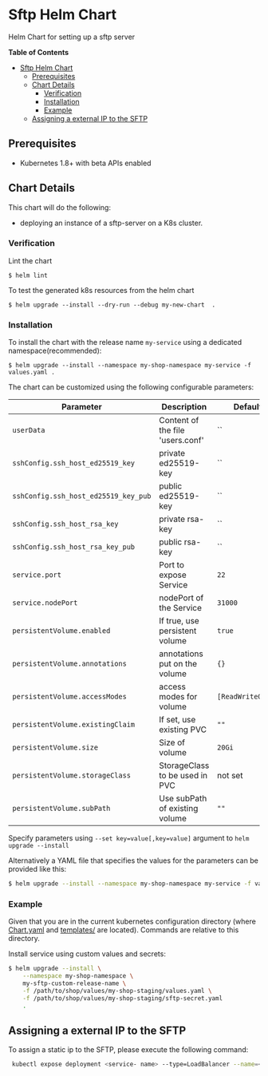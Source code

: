 # Sftp Helm Chart

Helm Chart for setting up a sftp server

<!-- START doctoc generated TOC please keep comment here to allow auto update -->
<!-- DON'T EDIT THIS SECTION, INSTEAD RE-RUN doctoc TO UPDATE -->
**Table of Contents**

- [Sftp Helm Chart](#sftp-helm-chart)
  - [Prerequisites](#prerequisites)
  - [Chart Details](#chart-details)
    - [Verification](#verification)
    - [Installation](#installation)
    - [Example](#example)
  - [Assigning a external IP to the SFTP](#assigning-a-external-ip-to-the-sftp)

<!-- END doctoc generated TOC please keep comment here to allow auto update -->
## Prerequisites

* Kubernetes 1.8+ with beta APIs enabled

## Chart Details

This chart will do the following:

* deploying an instance of a sftp-server on a K8s cluster.

### Verification

Lint the chart

```
$ helm lint
```

To test the generated k8s resources from the helm chart

```
$ helm upgrade --install --dry-run --debug my-new-chart  .
```

### Installation

To install the chart with the release name `my-service` using a dedicated namespace(recommended):

```
$ helm upgrade --install --namespace my-shop-namespace my-service -f values.yaml .
```

The chart can be customized using the following configurable parameters:

|          Parameter                 |                Description                 |                   Default                   |
| -----------------------------------| ------------------------------------------ | ------------------------------------------- |
| `userData`                         | Content of the file 'users.conf'           | ``                                          |
| `sshConfig.ssh_host_ed25519_key`   |  private ed25519-key                       | ``                                          | 
| `sshConfig.ssh_host_ed25519_key_pub`| public ed25519-key                        | ``                                          | 
| `sshConfig.ssh_host_rsa_key`       | private rsa-key                            | ``                                          | 
| `sshConfig.ssh_host_rsa_key_pub`   | public rsa-key                             | ``                                          | 
| `service.port`                     | Port to expose Service                     | `22`                                        |
| `service.nodePort`                 | nodePort of the  Service                   | `31000`                                     |
| `persistentVolume.enabled`         | If true, use persistent volume             | `true`                                      |
| `persistentVolume.annotations`     | annotations put on the volume              | `{}`                                        |
| `persistentVolume.accessModes`     | access modes for volume                    | `[ReadWriteOnce]`                           |
| `persistentVolume.existingClaim`   | If set, use existing PVC                   | `""`                                        |
| `persistentVolume.size`            | Size of volume                             | `20Gi`                                      |
| `persistentVolume.storageClass`    | StorageClass to be used in PVC             | not set                                     |
| `persistentVolume.subPath`         | Use subPath of existing volume             | `""`                                        |

Specify parameters using `--set key=value[,key=value]` argument to `helm upgrade --install`

Alternatively a YAML file that specifies the values for the parameters can be provided like this:

```bash
$ helm upgrade --install --namespace my-shop-namespace my-service -f values.yaml .
```

### Example

Given that you are in the current kubernetes configuration directory 
(where [Chart.yaml](Chart.yaml) and [templates/](templates/) are located).
Commands are relative to this directory. 

Install service using custom values and secrets:

```bash
$ helm upgrade --install \
    --namespace my-shop-namespace \
    my-sftp-custom-release-name \
    -f /path/to/shop/values/my-shop-staging/values.yaml \
    -f /path/to/shop/values/my-shop-staging/sftp-secret.yaml 
    . 
```

## Assigning a external IP to the SFTP

To assign a static ip to the SFTP, please execute the following command:

```bash
 kubectl expose deployment <service- name> --type=LoadBalancer --name=<loadbalancer nmae -n <namespace> --load-balancer-ip='<static ip>'
```